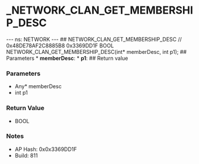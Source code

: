 # _NETWORK_CLAN_GET_MEMBERSHIP_DESC

--- ns: NETWORK --- ## NETWORK_CLAN_GET_MEMBERSHIP_DESC  // 0x48DE78AF2C8885B8 0x3369DD1F BOOL NETWORK_CLAN_GET_MEMBERSHIP_DESC(int* memberDesc, int p1);  ## Parameters * **memberDesc**: * **p1**:  ## Return value

### Parameters
* Any* memberDesc
* int p1

### Return Value
* BOOL

### Notes
* AP Hash: 0x0x3369DD1F
* Build: 811

